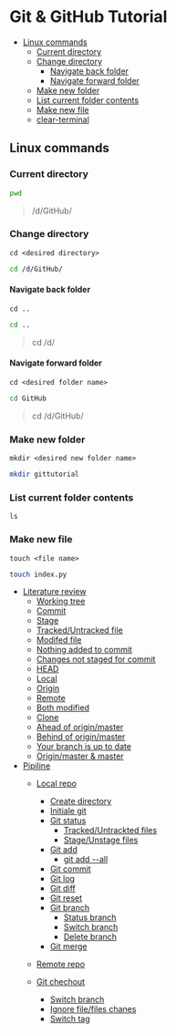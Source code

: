 # Git & GitHub Tutorial


- [Linux commands](#linux-commands)
  - [Current directory](#current-directory)
  - [Change directory](#change-directory)
    - [Navigate back folder](#navigate-back-folder)
    - [Navigate forward folder](#navigate-forward-folder)
  - [Make new folder](#make-new-folder)
  - [List current folder contents](#list-current-folder-contents)
  - [Make new file](#make-new-file)
  - [clear-terminal](#clear-terminal)


## Linux commands


### Current directory
```bash
pwd
```
> /d/GitHub/


### Change directory
`cd <desired directory>`
```bash
cd /d/GitHub/
```


#### Navigate back folder
`cd ..`
```bash
cd ..
```
>cd /d/


#### Navigate forward folder
`cd <desired folder name>`
```bash
cd GitHub
```
>cd /d/GitHub/

### Make new folder
`mkdir <desired new folder name>`
```bash
mkdir gittutorial
```

### List current folder contents
`ls`


### Make new file
`touch <file name>`
```bash
touch index.py
```







- [Literature review](#)
  - [Working tree](#)
  - [Commit](#)
  - [Stage](#)
  - [Tracked/Untracked file](#)
  - [Modifed file](#)
  - [Nothing added to commit](#)
  - [Changes not staged for commit](#)
  - [HEAD](#)
  - [Local](#)
  - [Origin](#)
  - [Remote](#)
  - [Both modified](#)
  - [Clone](#)
  - [Ahead of origin/master](#)
  - [Behind of origin/master](#)
  - [Your branch is up to date](#)
  - [Origin/master & master](#)
- [Pipiline](#)
  - [Local repo](#)
    - [Create directory](#)
    - [Initiale git](#)
    - [Git status](#)
      - [Tracked/Untrackted files](#)
      - [Stage/Unstage files](#) 
    - [Git add](#)
      - [git add --all](#)
    - [Git commit](#)
    - [Git log](#)
    - [Git diff](#)
    - [Git reset](#)
    - [Git branch](#)
      - [Status branch](#)
      - [Switch branch](#)
      - [Delete branch](#)
    - [Git merge](#)
  - [Remote repo](#)

  - [Git chechout](#)
    - [Switch branch](#)
    - [Ignore file/files chanes](#)
    - [Switch tag](#)
